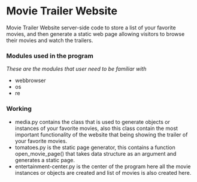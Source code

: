 # Movie Trailer Website
Movie Trailer Website server-side code to store a list of your favorite movies, and then generate a static web page allowing visitors to browse their movies and watch the trailers.

### Modules used in the program
_These are the modules that user need to be familiar with_
   - webbrowser
   - os
   - re

### Working
- media.py contains the class that is used to generate objects or instances of your favorite movies, also this class contain the most important functionality of the website that being showing the trailer of your favorite movies.
- tomatoes.py is the static page generator, this contains a function open_movie_page() that takes data structure as an argument and generates a static page.
- entertainment-center.py is the center of the program here all the movie instances or objects are created and list of movies is also created here.
